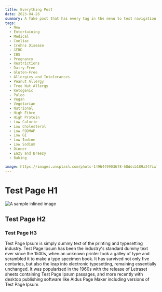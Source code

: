 ```yaml
---
title: Everything Post
date: 2023-04-26
summary: A fake post that has every tag in the menu to test navigation
tags:
  - New
  - Entertaining
  - Medical
  - Coeliac
  - Crohns Disease
  - GERD
  - IBS
  - Pregnancy
  - Restrictions
  - Dairy-Free
  - Gluten-Free
  - Allergies and Intolerances
  - Peanut Allergy
  - Tree Nut Allergy
  - Ketogenic
  - Paleo
  - Vegan
  - Vegetarian
  - Nutrional
  - High Fibre
  - High Protein
  - Low Calorie
  - Low Cholesterol
  - Low FODMAP
  - Low GI
  - Low Iodine
  - Low Sodium
  - Dinner
  - Eazy and Breezy
  - Baking

image: https://images.unsplash.com/photo-1496449903678-68ddcb189a24?ixlib=rb-4.0.3&ixid=MnwxMjA3fDB8MHxwaG90by1wYWdlfHx8fGVufDB8fHx8&auto=format&fit=crop&w=2940&q=80
---
```

# Test Page H1
![A sample inlined image](https://images.unsplash.com/photo-1496449903678-68ddcb189a24?ixlib=rb-4.0.3&ixid=MnwxMjA3fDB8MHxwaG90by1wYWdlfHx8fGVufDB8fHx8&auto=format&fit=crop&w=2940&q=80)

## Test Page H2

### Test Page H3

Test Page Ipsum is simply dummy text of the printing and typesetting industry. Test Page Ipsum has been the industry's standard dummy text ever since the 1500s, when an unknown printer took a galley of type and scrambled it to make a type specimen book. It has survived not only five centuries, but also the leap into electronic typesetting, remaining essentially unchanged. It was popularised in the 1960s with the release of Letraset sheets containing Test Page Ipsum passages, and more recently with desktop publishing software like Aldus Page Maker including versions of Test Page Ipsum.
